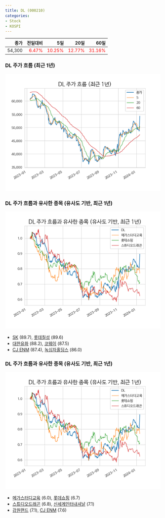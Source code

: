 ```yaml
---
title: DL (000210)
categories:
- Stock
- KOSPI
---
```


|종가|전일대비|5일|20일|60일|
|---:|-------:|--:|---:|---:|
|54,300|<span style="color: red">6.47%</span>|<span style="color: red">10.25%</span>|<span style="color: red">12.77%</span>|<span style="color: red">31.16%</span>|

<!-- more -->
### DL 주가 흐름 (최근 1년)
![000210](/assets/images/stock/000210.png)


### DL 주가 흐름과 유사한 종목 (유사도 기반, 최근 1년)
![000210](/assets/images/stock/000210_sim.png)

- [SK](/034730/) (89.7), [롯데칠성](/005300/) (89.6)
- [대한유화](/006650/) (88.2), [코웨이](/021240/) (87.5)
- [CJ ENM](/035760/) (87.4), [녹십자홀딩스](/005250/) (86.0)


### DL 주가 흐름과 유사한 종목 (유사도 기반, 최근 1년)
![000210](/assets/images/stock/000210_sim.png)

- [메가스터디교육](/215200/) (6.0), [롯데쇼핑](/023530/) (6.7)
- [스튜디오드래곤](/253450/) (6.8), [신세계인터내셔날](/031430/) (7.1)
- [강원랜드](/035250/) (7.1), [CJ ENM](/035760/) (7.6)